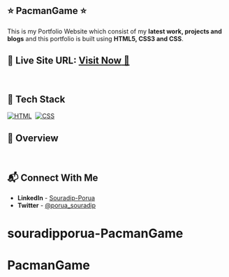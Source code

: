 ## ⭐ PacmanGame ⭐

This is my Portfolio Website which consist of my **latest work, projects and blogs** and this portfolio is built using **HTML5, CSS3 and  CSS**.

## 📌 **Live Site URL:** <a href="https://souradipporua.github.io/PacmanGame/">**Visit Now** 🚀</a>

<br>

## 📌 Tech Stack

[![HTML](https://img.shields.io/badge/html5%20-%23E34F26.svg?&style=for-the-badge&logo=html5&logoColor=white)](https://github.com/souradipporua)&nbsp;
[![CSS](https://img.shields.io/badge/css3%20-%231572B6.svg?&style=for-the-badge&logo=css3&logoColor=white)](https://github.com/Souradipporua)&nbsp;

## 📌 Overview

<br>

## 📬 Connect With Me

- **LinkedIn** - [Souradip-Porua](https://www.linkedin.com/in/souradip-porua-a49599192/)
- **Twitter** - [@porua_souradip](https://twitter.com/porua_souradip)

# souradipporua-PacmanGame

# PacmanGame

